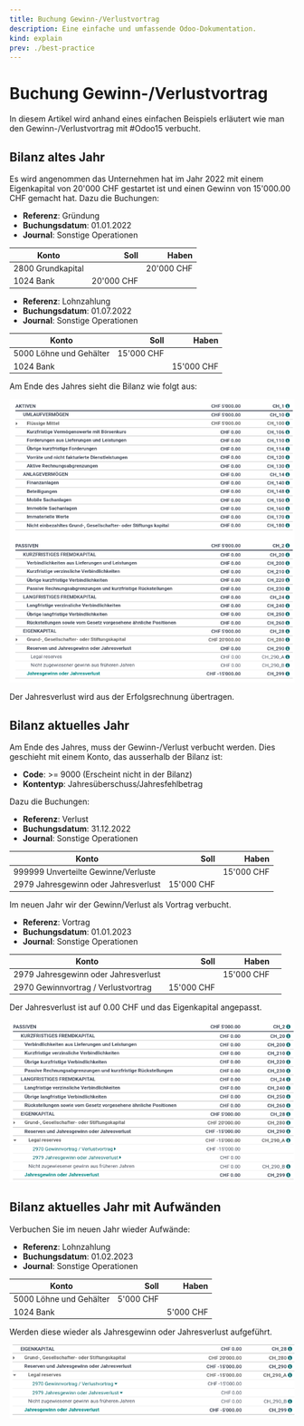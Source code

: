 ```yaml
---
title: Buchung Gewinn-/Verlustvortrag
description: Eine einfache und umfassende Odoo-Dokumentation.
kind: explain
prev: ./best-practice
---
```

# Buchung Gewinn-/Verlustvortrag

In diesem Artikel wird anhand eines einfachen Beispiels erläutert wie man den Gewinn-/Verlustvortrag mit #Odoo15 verbucht.

## Bilanz altes Jahr

Es wird angenommen das Unternehmen hat im Jahr 2022 mit einem Eigenkapital von 20'000 CHF gestartet ist und einen Gewinn von 15'000.00 CHF gemacht hat. Dazu die Buchungen: 

* **Referenz**: Gründung
* **Buchungsdatum**: 01.01.2022
* **Journal**: Sonstige Operationen

| Konto             |       Soll |      Haben |
| ----------------- | ----------:| ----------:|
| 2800 Grundkapital |            | 20'000 CHF |
| 1024 Bank         | 20'000 CHF |            |


* **Referenz**: Lohnzahlung
* **Buchungsdatum**: 01.07.2022
* **Journal**: Sonstige Operationen

| Konto                   |       Soll |      Haben |
| ----------------------- | ----------:| ----------:|
| 5000 Löhne und Gehälter | 15'000 CHF |            |
| 1024 Bank               |            | 15'000 CHF |

Am Ende des Jahres sieht die Bilanz wie folgt aus:

![](attachments/Best%20Practice%20Bilanz1.png)

Der Jahresverlust wird aus der Erfolgsrechnung übertragen.

## Bilanz aktuelles Jahr

Am Ende des Jahres, muss der Gewinn-/Verlust verbucht werden. Dies geschieht mit einem Konto, das ausserhalb der Bilanz ist:

* **Code**: >= 9000 (Erscheint nicht in der Bilanz)
* **Kontentyp**: Jahresüberschuss/Jahresfehlbetrag

Dazu die Buchungen:

* **Referenz**: Verlust
* **Buchungsdatum**: 31.12.2022
* **Journal**: Sonstige Operationen

| Konto                                |       Soll |      Haben |
| ------------------------------------ | ----------:| ----------:|
| 999999 Unverteilte Gewinne/Verluste  |            | 15'000 CHF |
| 2979 Jahresgewinn oder Jahresverlust | 15'000 CHF |            |

Im neuen Jahr wir der Gewinn/Verlust als Vortrag verbucht.

* **Referenz**: Vortrag
* **Buchungsdatum**: 01.01.2023
* **Journal**: Sonstige Operationen

| Konto                                |       Soll |      Haben |     |
| ------------------------------------ | ----------:| ----------:| --- |
| 2979 Jahresgewinn oder Jahresverlust |            | 15'000 CHF |     |
| 2970 Gewinnvortrag / Verlustvortrag  | 15'000 CHF |            |     |

Der Jahresverlust ist auf 0.00 CHF und das Eigenkapital angepasst.

![](attachments/Best%20Practice%20Bilanz2.png)

## Bilanz aktuelles Jahr mit Aufwänden

Verbuchen Sie im neuen Jahr wieder Aufwände:

* **Referenz**: Lohnzahlung
* **Buchungsdatum**: 01.02.2023
* **Journal**: Sonstige Operationen

| Konto                   |      Soll |     Haben |
| ----------------------- | ---------:| ---------:|
| 5000 Löhne und Gehälter | 5'000 CHF |           |
| 1024 Bank               |           | 5'000 CHF |

Werden diese wieder als Jahresgewinn oder Jahresverlust aufgeführt.

![](attachments/Best%20Practice%20Bilanz3.png)